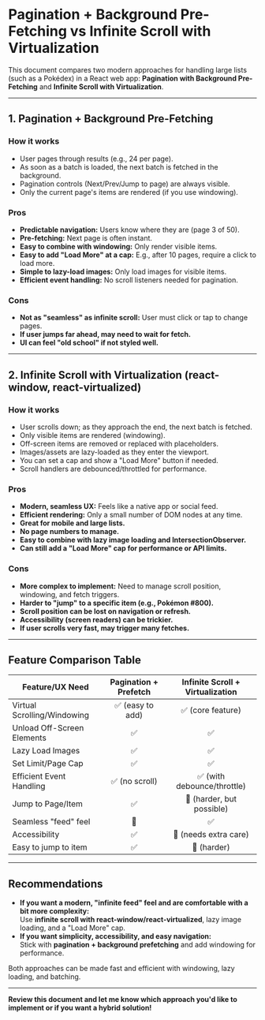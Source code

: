 # Pagination + Background Pre-Fetching vs Infinite Scroll with Virtualization

This document compares two modern approaches for handling large lists (such as a Pokédex) in a React web app: **Pagination with Background Pre-Fetching** and **Infinite Scroll with Virtualization**.

---

## 1. Pagination + Background Pre-Fetching

### How it works

- User pages through results (e.g., 24 per page).
- As soon as a batch is loaded, the next batch is fetched in the background.
- Pagination controls (Next/Prev/Jump to page) are always visible.
- Only the current page's items are rendered (if you use windowing).

### Pros

- **Predictable navigation:** Users know where they are (page 3 of 50).
- **Pre-fetching:** Next page is often instant.
- **Easy to combine with windowing:** Only render visible items.
- **Easy to add "Load More" at a cap:** E.g., after 10 pages, require a click to load more.
- **Simple to lazy-load images:** Only load images for visible items.
- **Efficient event handling:** No scroll listeners needed for pagination.

### Cons

- **Not as "seamless" as infinite scroll:** User must click or tap to change pages.
- **If user jumps far ahead, may need to wait for fetch.**
- **UI can feel "old school" if not styled well.**

---

## 2. Infinite Scroll with Virtualization (react-window, react-virtualized)

### How it works

- User scrolls down; as they approach the end, the next batch is fetched.
- Only visible items are rendered (windowing).
- Off-screen items are removed or replaced with placeholders.
- Images/assets are lazy-loaded as they enter the viewport.
- You can set a cap and show a "Load More" button if needed.
- Scroll handlers are debounced/throttled for performance.

### Pros

- **Modern, seamless UX:** Feels like a native app or social feed.
- **Efficient rendering:** Only a small number of DOM nodes at any time.
- **Great for mobile and large lists.**
- **No page numbers to manage.**
- **Easy to combine with lazy image loading and IntersectionObserver.**
- **Can still add a "Load More" cap for performance or API limits.**

### Cons

- **More complex to implement:** Need to manage scroll position, windowing, and fetch triggers.
- **Harder to "jump" to a specific item (e.g., Pokémon #800).**
- **Scroll position can be lost on navigation or refresh.**
- **Accessibility (screen readers) can be trickier.**
- **If user scrolls very fast, may trigger many fetches.**

---

## Feature Comparison Table

| Feature/UX Need             | Pagination + Prefetch | Infinite Scroll + Virtualization |
| --------------------------- | :-------------------: | :------------------------------: |
| Virtual Scrolling/Windowing |   ✅ (easy to add)    |        ✅ (core feature)         |
| Unload Off-Screen Elements  |          ✅           |                ✅                |
| Lazy Load Images            |          ✅           |                ✅                |
| Set Limit/Page Cap          |          ✅           |                ✅                |
| Efficient Event Handling    |    ✅ (no scroll)     |   ✅ (with debounce/throttle)    |
| Jump to Page/Item           |          ✅           |    🚫 (harder, but possible)     |
| Seamless "feed" feel        |          🚫           |                ✅                |
| Accessibility               |          ✅           |      🚫 (needs extra care)       |
| Easy to jump to item        |          ✅           |           🚫 (harder)            |

---

## Recommendations

- **If you want a modern, "infinite feed" feel and are comfortable with a bit more complexity:**  
  Use **infinite scroll with react-window/react-virtualized**, lazy image loading, and a "Load More" cap.
- **If you want simplicity, accessibility, and easy navigation:**  
  Stick with **pagination + background prefetching** and add windowing for performance.

Both approaches can be made fast and efficient with windowing, lazy loading, and batching.

---

**Review this document and let me know which approach you'd like to implement or if you want a hybrid solution!**
